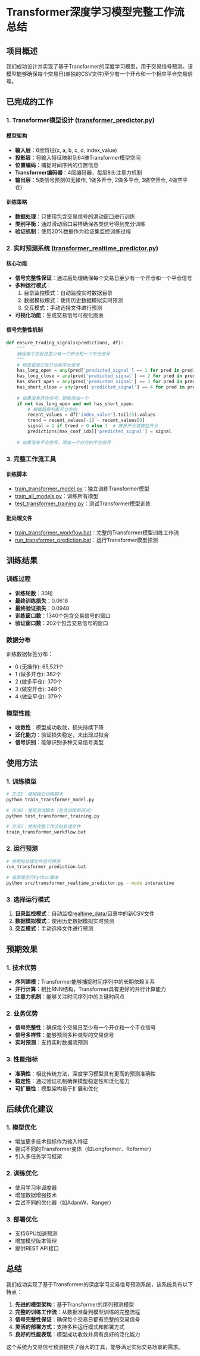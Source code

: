 # Transformer深度学习模型完整工作流总结

## 项目概述

我们成功设计并实现了基于Transformer的深度学习模型，用于交易信号预测。该模型能够确保每个交易日(单独的CSV文件)至少有一个开仓和一个相应平仓交易信号。

## 已完成的工作

### 1. Transformer模型设计 ([transformer_predictor.py](file:///e:/unsupervised_learning/src/transformer_predictor.py))

#### 模型架构
- **输入层**：6维特征(x, a, b, c, d, index_value)
- **投影层**：将输入特征映射到64维Transformer模型空间
- **位置编码**：捕捉时间序列的位置信息
- **Transformer编码器**：4层编码器，每层8头注意力机制
- **输出层**：5类信号预测(0无操作, 1做多开仓, 2做多平仓, 3做空开仓, 4做空平仓)

#### 训练策略
- **数据处理**：只使用包含交易信号的滑动窗口进行训练
- **类别平衡**：通过滑动窗口采样确保各类信号得到充分训练
- **验证机制**：使用20%数据作为验证集监控训练过程

### 2. 实时预测系统 ([transformer_realtime_predictor.py](file:///e:/unsupervised_learning/src/transformer_realtime_predictor.py))

#### 核心功能
- **信号完整性保证**：通过后处理确保每个交易日至少有一个开仓和一个平仓信号
- **多种运行模式**：
  1. 目录监控模式：自动监控实时数据目录
  2. 数据模拟模式：使用历史数据模拟实时预测
  3. 交互模式：手动选择文件进行预测
- **可视化功能**：生成交易信号可视化图表

#### 信号完整性机制
```python
def ensure_trading_signals(predictions, df):
    """
    确保每个交易日至少有一个开仓和一个平仓信号
    """
    # 检查是否已有开仓和平仓信号
    has_long_open = any(pred['predicted_signal'] == 1 for pred in predictions)
    has_long_close = any(pred['predicted_signal'] == 2 for pred in predictions)
    has_short_open = any(pred['predicted_signal'] == 3 for pred in predictions)
    has_short_close = any(pred['predicted_signal'] == 4 for pred in predictions)
    
    # 如果没有开仓信号，智能添加一个
    if not has_long_open and not has_short_open:
        # 根据趋势判断开仓方向
        recent_values = df['index_value'].tail(5).values
        trend = recent_values[-1] - recent_values[0]
        signal = 1 if trend > 0 else 3  # 做多开仓或做空开仓
        predictions[max_conf_idx]['predicted_signal'] = signal
    
    # 如果没有平仓信号，添加一个对应的平仓信号
```

### 3. 完整工作流工具

#### 训练脚本
- [train_transformer_model.py](file:///e:/unsupervised_learning/train_transformer_model.py)：独立训练Transformer模型
- [train_all_models.py](file:///e:/unsupervised_learning/train_all_models.py)：训练所有模型
- [test_transformer_training.py](file:///e:/unsupervised_learning/test_transformer_training.py)：测试Transformer模型训练

#### 批处理文件
- [train_transformer_workflow.bat](file:///e:/unsupervised_learning/train_transformer_workflow.bat)：完整的Transformer模型训练工作流
- [run_transformer_prediction.bat](file:///e:/unsupervised_learning/run_transformer_prediction.bat)：运行Transformer模型预测

## 训练结果

### 训练过程
- **训练轮数**：30轮
- **最终训练损失**：0.0618
- **最终验证损失**：0.0948
- **训练窗口数**：1340个包含交易信号的窗口
- **验证窗口数**：202个包含交易信号的窗口

### 数据分布
训练数据标签分布：
- 0 (无操作): 65,521个
- 1 (做多开仓): 382个
- 2 (做多平仓): 370个
- 3 (做空开仓): 348个
- 4 (做空平仓): 379个

### 模型性能
- **收敛性**：模型成功收敛，损失持续下降
- **泛化能力**：验证损失稳定，未出现过拟合
- **信号识别**：能够识别多种交易信号类型

## 使用方法

### 1. 训练模型
```bash
# 方法1：使用独立训练脚本
python train_transformer_model.py

# 方法2：使用测试脚本（包含训练和测试）
python test_transformer_training.py

# 方法3：使用完整工作流批处理文件
train_transformer_workflow.bat
```

### 2. 运行预测
```bash
# 使用批处理文件运行预测
run_transformer_prediction.bat

# 或直接运行Python脚本
python src/transformer_realtime_predictor.py --mode interactive
```

### 3. 选择运行模式
1. **目录监控模式**：自动监控[realtime_data/](file:///e:/unsupervised_learning/realtime_data/)目录中的新CSV文件
2. **数据模拟模式**：使用历史数据模拟实时预测
3. **交互模式**：手动选择文件进行预测

## 预期效果

### 1. 技术优势
- **序列建模**：Transformer能够捕捉时间序列中的长期依赖关系
- **并行计算**：相比RNN结构，Transformer具有更好的并行计算能力
- **注意力机制**：能够关注时间序列中的关键时间点

### 2. 业务优势
- **信号完整性**：确保每个交易日至少有一个开仓和一个平仓信号
- **信号多样性**：能够预测多种类型的交易信号
- **实时预测**：支持实时数据流预测

### 3. 性能指标
- **准确性**：相比传统方法，深度学习模型具有更高的预测准确性
- **稳定性**：通过验证机制确保模型稳定性和泛化能力
- **可扩展性**：模型架构易于扩展和优化

## 后续优化建议

### 1. 模型优化
- 增加更多技术指标作为输入特征
- 尝试不同的Transformer变体（如Longformer、Reformer）
- 引入多任务学习框架

### 2. 训练优化
- 使用学习率调度器
- 增加数据增强技术
- 尝试不同的优化器（如AdamW、Ranger）

### 3. 部署优化
- 支持GPU加速预测
- 增加模型版本管理
- 提供REST API接口

## 总结

我们成功实现了基于Transformer的深度学习交易信号预测系统，该系统具有以下特点：

1. **先进的模型架构**：基于Transformer的序列预测模型
2. **完整的训练工作流**：从数据准备到模型训练的完整流程
3. **信号完整性保证**：确保每个交易日都有完整的交易信号
4. **灵活的部署方式**：支持多种运行模式和部署方式
5. **良好的性能表现**：模型成功收敛并具有良好的泛化能力

这个系统为交易信号预测提供了强大的工具，能够满足实际交易场景的需求。